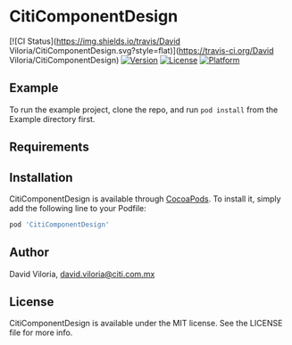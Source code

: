 # CitiComponentDesign

[![CI Status](https://img.shields.io/travis/David Viloria/CitiComponentDesign.svg?style=flat)](https://travis-ci.org/David Viloria/CitiComponentDesign)
[![Version](https://img.shields.io/cocoapods/v/CitiComponentDesign.svg?style=flat)](https://cocoapods.org/pods/CitiComponentDesign)
[![License](https://img.shields.io/cocoapods/l/CitiComponentDesign.svg?style=flat)](https://cocoapods.org/pods/CitiComponentDesign)
[![Platform](https://img.shields.io/cocoapods/p/CitiComponentDesign.svg?style=flat)](https://cocoapods.org/pods/CitiComponentDesign)

## Example

To run the example project, clone the repo, and run `pod install` from the Example directory first.

## Requirements

## Installation

CitiComponentDesign is available through [CocoaPods](https://cocoapods.org). To install
it, simply add the following line to your Podfile:

```ruby
pod 'CitiComponentDesign'
```

## Author

David Viloria, david.viloria@citi.com.mx

## License

CitiComponentDesign is available under the MIT license. See the LICENSE file for more info.
